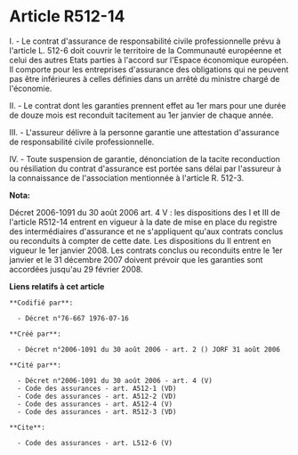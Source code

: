 # Article R512-14

I. - Le contrat d'assurance de responsabilité civile professionnelle prévu à l'article L. 512-6 doit couvrir le territoire de
la Communauté européenne et celui des autres Etats parties à l'accord sur l'Espace économique européen. Il comporte pour les
entreprises d'assurance des obligations qui ne peuvent pas être inférieures à celles définies dans un arrêté du ministre
chargé de l'économie.

II. - Le contrat dont les garanties prennent effet au 1er mars pour une durée de douze mois est reconduit tacitement au 1er
janvier de chaque année.

III. - L'assureur délivre à la personne garantie une attestation d'assurance de responsabilité civile professionnelle.

IV. - Toute suspension de garantie, dénonciation de la tacite reconduction ou résiliation du contrat d'assurance est portée
sans délai par l'assureur à la connaissance de l'association mentionnée à l'article R. 512-3.

**Nota:**

Décret 2006-1091 du 30 août 2006 art. 4 V : les dispositions des I et III de l'article R512-14 entrent en vigueur à la date
de mise en place du registre des intermédiaires d'assurance et ne s'appliquent qu'aux contrats conclus ou reconduits à
compter de cette date. Les dispositions du II entrent en vigueur le 1er janvier 2008. Les contrats conclus ou reconduits
entre le 1er janvier et le 31 décembre 2007 doivent prévoir que les garanties sont accordées jusqu'au 29 février 2008.

**Liens relatifs à cet article**

	**Codifié par**:

	  - Décret n°76-667 1976-07-16

	**Créé par**:

	  - Décret n°2006-1091 du 30 août 2006 - art. 2 () JORF 31 août 2006

	**Cité par**:

	  - Décret n°2006-1091 du 30 août 2006 - art. 4 (V)
	  - Code des assurances - art. A512-1 (VD)
	  - Code des assurances - art. A512-2 (VD)
	  - Code des assurances - art. A512-4 (V)
	  - Code des assurances - art. R512-3 (VD)

	**Cite**:

	  - Code des assurances - art. L512-6 (V)

